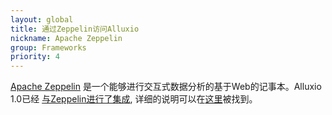```yaml
---
layout: global
title: 通过Zeppelin访问Alluxio
nickname: Apache Zeppelin
group: Frameworks
priority: 4
---
```


[Apache Zeppelin](http://zeppelin.incubator.apache.org/) 是一个能够进行交互式数据分析的基于Web的记事本。Alluxio 1.0已经
[与Zeppelin进行了集成](https://github.com/apache/incubator-zeppelin/blob/master/docs/interpreter/alluxio.md),
详细的说明可以在[这里](http://zeppelin.incubator.apache.org/docs/0.6.0-incubating-SNAPSHOT/interpreter/alluxio.html)被找到。

